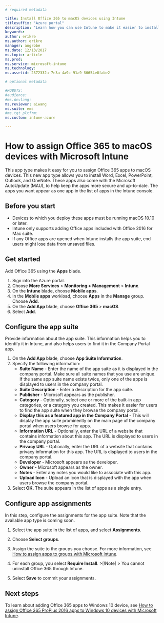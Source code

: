 ```yaml
---
# required metadata

title: Install Office 365 to macOS devices using Intune
titlesuffix: "Azure portal"
description: "Learn how you can use Intune to make it easier to install Office 365 apps on macOS devices."
keywords:
author: erikre
ms.author: erikre
manager: angrobe
ms.date: 12/13/2017
ms.topic: article
ms.prod:
ms.service: microsoft-intune
ms.technology:
ms.assetid: 2372332a-7e3a-4a9c-91a9-86654e0fabe2

# optional metadata

#ROBOTS:
#audience:
#ms.devlang:
ms.reviewer: aiwang
ms.suite: ems
#ms.tgt_pltfrm:
ms.custom: intune-azure

---
```


# How to assign Office 365 to macOS devices with Microsoft Intune

This app type makes it easy for you to assign Office 365 apps to macOS devices. This new app type allows you to install Word, Excel, PowerPoint, Outlook, and OneNote. These apps also come with the Microsoft AutoUpdate (MAU), to help keep the apps more secure and up-to-date. The apps you want appear as one app in the list of apps in the Intune console.


## Before you start

- Devices to which you deploy these apps must be running macOS 10.10 or later.
- Intune only supports adding Office apps included with Office 2016 for Mac suite.
- If any Office apps are opened when Intune installs the app suite, end users might lose data from unsaved files.


## Get started
Add Office 365 using the **Apps** blade.
1.	Sign into the Azure portal.
2.	Choose **More Services** > **Monitoring + Management** > **Intune**.
3.	On the **Intune** blade, choose **Mobile apps**.
4.	In the **Mobile apps** workload, choose **Apps** in the **Manage** group. Choose **Add**.
5.	On the **Add App** blade, choose **Office 365** > **macOS**.
6.  Select **Add**.

## Configure the app suite

Provide information about the app suite. This information helps you to identify it in Intune, and also helps users to find it in the Company Portal app.

1.	On the **Add App** blade, choose **App Suite Information**.
2.  Specify the following information:
	- **Suite Name** - Enter the name of the app suite as it is displayed in the company portal. Make sure all suite names that you use are unique. If the same app suite name exists twice, only one of the apps is displayed to users in the company portal.
	- **Suite Description** - Enter a description for the app suite.
	- **Publisher** - Microsoft appears as the publisher.
	- **Category** - Optionally, select one or more of the built-in app categories, or a category you created. This makes it easier for users to find the app suite when they browse the company portal.
	- **Display this as a featured app in the Company Portal** - This will display the app suite prominently on the main page of the company portal when users browse for apps.
	- **Information URL** - Optionally, enter the URL of a website that contains information about this app. The URL is displayed to users in the company portal.
	- **Privacy URL** - Optionally, enter the URL of a website that contains privacy information for this app. The URL is displayed to users in the company portal.
	- **Developer** - Microsoft appears as the developer.
	- **Owner** - Microsoft appears as the owner.
	- **Notes** - Enter any notes you would like to associate with this app.
	- **Upload Icon** - Upload an icon that is displayed with the app when users browse the company portal.
3.	Select **OK**. The suite appears in the list of apps as a single entry.

## Configure app assignments

In this step, configure the assignments for the app suite. Note that the available app type is coming soon.

1. Select the app suite in the list of apps, and select **Assignments**.
2. Choose **Select groups**.
3. Assign the suite to the groups you choose. For more information, see [How to assign apps to groups with Microsoft Intune](/intune/apps-deploy).
4. For each group, you select **Require Install**.
       >[!Note]
       > You cannot uninstall Office 365 through Intune.

5. Select **Save** to commit your assignments.

## Next steps

To learn about adding Office 365 apps to Windows 10 device, see [How to assign Office 365 ProPlus 2016 apps to Windows 10 devices with Microsoft Intune](/intune/apps-add-office365).
